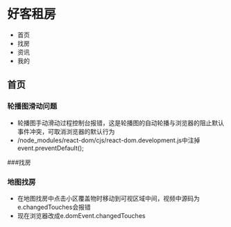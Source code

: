 # 好客租房
- 首页
- 找房
- 资讯
- 我的

## 首页
### 轮播图滑动问题
- 轮播图手动滑动过程控制台报错，这是轮播图的自动轮播与浏览器的阻止默认事件冲突，可取消浏览器的默认行为
- /node_modules/react-dom/cjs/react-dom.development.js中注掉event.preventDefault();

###找房
### 地图找房
- 在地图找房中点击小区覆盖物时移动到可视区域中间，视频中源码为e.changedTouches会报错
- 现在浏览器改成e.domEvent.changedTouches